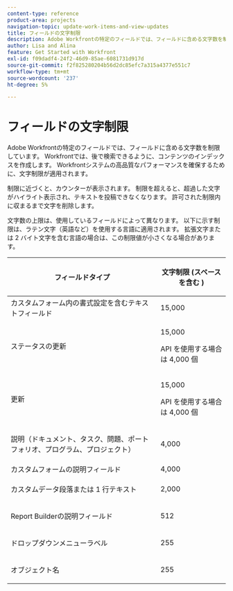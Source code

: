 ```yaml
---
content-type: reference
product-area: projects
navigation-topic: update-work-items-and-view-updates
title: フィールドの文字制限
description: Adobe Workfrontの特定のフィールドでは、フィールドに含める文字数を制限しています。 Workfrontでは、後で検索できるように、コンテンツのインデックスを作成します。 Workfrontシステムの高品質なパフォーマンスを確保するために、文字制限が適用されます。
author: Lisa and Alina
feature: Get Started with Workfront
exl-id: f09dadf4-24f2-46d9-85ae-6081731d917d
source-git-commit: f2f825280204b56d2dc85efc7a315a4377e551c7
workflow-type: tm+mt
source-wordcount: '237'
ht-degree: 5%

---
```


# フィールドの文字制限

Adobe Workfrontの特定のフィールドでは、フィールドに含める文字数を制限しています。 Workfrontでは、後で検索できるように、コンテンツのインデックスを作成します。 Workfrontシステムの高品質なパフォーマンスを確保するために、文字制限が適用されます。

制限に近づくと、カウンターが表示されます。 制限を超えると、超過した文字がハイライト表示され、テキストを投稿できなくなります。 許可された制限内に収まるまで文字を削除します。

文字数の上限は、使用しているフィールドによって異なります。 以下に示す制限は、ラテン文字（英語など）を使用する言語に適用されます。 拡張文字または 2 バイト文字を含む言語の場合は、この制限値が小さくなる場合があります。

<table style="table-layout:auto"> 
 <col> 
 <col> 
 <thead> 
  <tr> 
   <th> <p><strong>フィールドタイプ</strong> </p> </th> 
   <th> <p><strong>文字制限 (</strong><strong>スペースを含む )</strong> </p> </th> 
  </tr> 
 </thead> 
 <tbody> 
  <tr> 
   <td>カスタムフォーム内の書式設定を含むテキストフィールド</td> 
   <td>15,000</td> 
  </tr> 
  <tr> 
   <td> <p>ステータスの更新</p> </td> 
   <td> <p>15,000</p>
   <p> API を使用する場合は 4,000 個</p> </td> 
  </tr> 
  <tr> 
   <td> <p>更新</p> </td> 
   <td> <p>15,000</p> 
   <p> API を使用する場合は 4,000 個</p></td> 
  </tr> 
  <tr> 
   <td> <p>説明（ドキュメント、タスク、問題、ポートフォリオ、プログラム、プロジェクト）</p> </td> 
   <td> <p>4,000</p> </td> 
  </tr> 
  <tr> 
   <td>カスタムフォームの説明フィールド</td> 
   <td>4,000</td> 
  </tr> 
  <tr> 
   <td> <p>カスタムデータ段落または 1 行テキスト </p> </td> 
   <td> <p>2,000</p> </td> 
  </tr> 
  <tr> 
   <td> <p>Report Builderの説明フィールド</p> </td> 
   <td> <p>512</p> </td> 
  </tr> 
  <tr> 
   <td> <p>ドロップダウンメニューラベル</p> </td> 
   <td> <p>255</p> </td> 
  </tr> 
  <tr> 
   <td> <p>オブジェクト名</p> </td> 
   <td> <p>255</p> </td> 
  </tr> 
 </tbody> 
</table>
